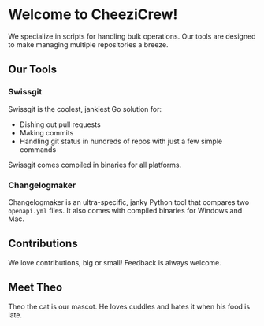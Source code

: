 # Welcome to CheeziCrew!

We specialize in scripts for handling bulk operations. Our tools are designed to make managing multiple repositories a breeze.

## Our Tools

### Swissgit
Swissgit is the coolest, jankiest Go solution for:
- Dishing out pull requests
- Making commits
- Handling git status in hundreds of repos with just a few simple commands

Swissgit comes compiled in binaries for all platforms.

### Changelogmaker
Changelogmaker is an ultra-specific, janky Python tool that compares two `openapi.yml` files. It also comes with compiled binaries for Windows and Mac.

## Contributions
We love contributions, big or small! Feedback is always welcome.

## Meet Theo
Theo the cat is our mascot. He loves cuddles and hates it when his food is late.
